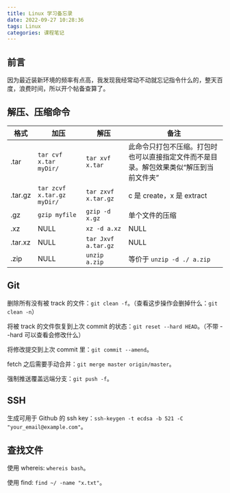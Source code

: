 ```yaml
---
title: Linux 学习备忘录
date: 2022-09-27 10:28:36
tags: Linux
categories: 课程笔记
---
```


## 前言

因为最近装新环境的频率有点高，我发现我经常动不动就忘记指令什么的，整天百度，浪费时间，所以开个帖备查算了。

## 解压、压缩命令

| 格式 | 加压 | 解压 | 备注 |
| --- | --- | --- | --- |
| .tar | `tar cvf x.tar myDir/` | `tar xvf x.tar` | 此命令只打包不压缩。打包时也可以直接指定文件而不是目录。解包效果类似“解压到当前文件夹” |
| .tar.gz | `tar zcvf x.tar.gz myDir/` | `tar zxvf x.tar.gz` | c 是 create，x 是 extract |
| .gz | `gzip myfile` | `gzip -d x.gz` | 单个文件的压缩 |
| .xz | NULL | `xz -d a.xz` | NULL |
| .tar.xz | NULL | `tar Jxvf a.tar.gz` | NULL |
| .zip | NULL | `unzip a.zip` | 等价于 `unzip -d ./ a.zip` |

## Git

删除所有没有被 track 的文件：`git clean -f`。（查看这步操作会删掉什么：`git clean -n`）

将被 track 的文件恢复到上次 commit 的状态：`git reset --hard HEAD`。（不带 --hard 可以查看会修改什么）

将修改提交到上次 commit 里：`git commit --amend`。

fetch 之后需要手动合并：`git merge master origin/master`。

强制推送覆盖远端分支：`git push -f`。

## SSH

生成可用于 Github 的 ssh key：`ssh-keygen -t ecdsa -b 521 -C "your_email@example.com"`。

## 查找文件

使用 whereis: `whereis bash`。

使用 find: `find ~/ -name "x.txt"`。
